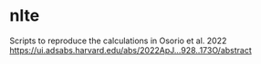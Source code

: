 # nlte
Scripts to reproduce the calculations in Osorio et al. 2022 https://ui.adsabs.harvard.edu/abs/2022ApJ...928..173O/abstract
